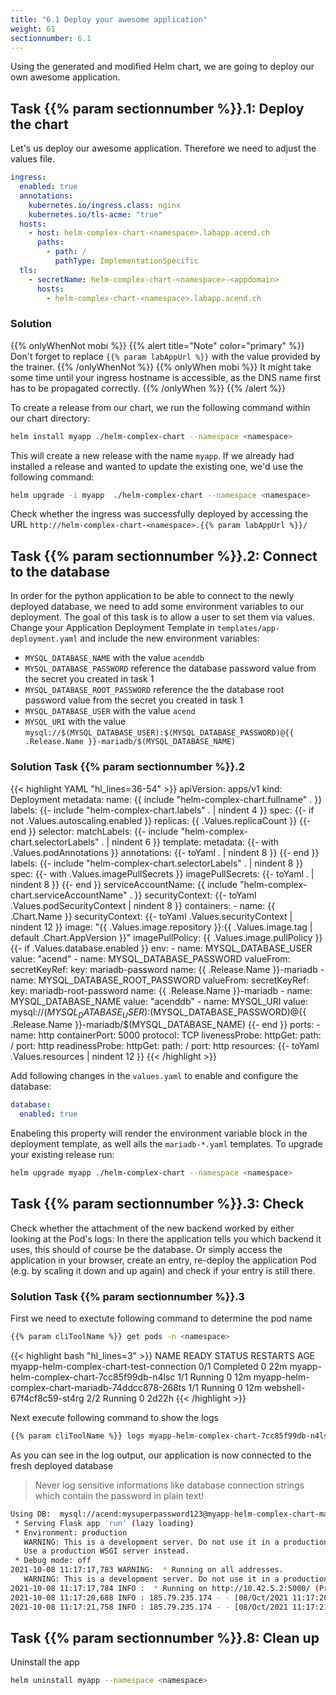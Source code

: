 ```yaml
---
title: "6.1 Deploy your awesome application"
weight: 61
sectionnumber: 6.1
---
```


Using the generated and modified Helm chart, we are going to deploy our own awesome application.


## Task {{% param sectionnumber %}}.1: Deploy the chart

Let's us deploy our awesome application. Therefore we need to adjust the values file.

```yaml
ingress:
  enabled: true
  annotations:
    kubernetes.io/ingress.class: nginx
    kubernetes.io/tls-acme: "true"
  hosts:
    - host: helm-complex-chart-<namespace>.labapp.acend.ch
      paths:
        - path: /
          pathType: ImplementationSpecific
  tls:
    - secretName: helm-complex-chart-<namespace>-<appdomain>
      hosts:
        - helm-complex-chart-<namespace>.labapp.acend.ch
```


### Solution


{{% onlyWhenNot mobi %}}
{{% alert title="Note" color="primary" %}}
Don't forget to replace `{{% param labAppUrl %}}` with the value provided by the trainer.
{{% /onlyWhenNot %}}
{{% onlyWhen mobi %}}
It might take some time until your ingress hostname is accessible, as the DNS name first has to be propagated correctly.
{{% /onlyWhen %}}
{{% /alert %}}


To create a release from our chart, we run the following command within our chart directory:

```bash
helm install myapp ./helm-complex-chart --namespace <namespace>
```

This will create a new release with the name `myapp`. If we already had installed a release and wanted to update the existing one, we'd use the following command:

```bash
helm upgrade -i myapp  ./helm-complex-chart --namespace <namespace>
```

Check whether the ingress was successfully deployed by accessing the URL `http://helm-complex-chart-<namespace>.{{% param labAppUrl %}}/`


## Task {{% param sectionnumber %}}.2: Connect to the database

In order for the python application to be able to connect to the newly deployed database, we need to add some environment variables to our deployment. The goal of this task is to allow a user to set them via values.
Change your Application Deployment Template in `templates/app-deployment.yaml` and include the new environment variables:

* `MYSQL_DATABASE_NAME` with the value `acenddb`
* `MYSQL_DATABASE_PASSWORD` reference the database password value from the secret you created in task 1
* `MYSQL_DATABASE_ROOT_PASSWORD` reference the the database root password value from the secret you created in task 1
* `MYSQL_DATABASE_USER` with the value `acend`
* `MYSQL_URI` with the value `mysql://$(MYSQL_DATABASE_USER):$(MYSQL_DATABASE_PASSWORD)@{{ .Release.Name }}-mariadb/$(MYSQL_DATABASE_NAME)`


### Solution Task {{% param sectionnumber %}}.2


{{< highlight YAML "hl_lines=36-54" >}}
apiVersion: apps/v1
kind: Deployment
metadata:
  name: {{ include "helm-complex-chart.fullname" . }}
  labels:
    {{- include "helm-complex-chart.labels" . | nindent 4 }}
spec:
  {{- if not .Values.autoscaling.enabled }}
  replicas: {{ .Values.replicaCount }}
  {{- end }}
  selector:
    matchLabels:
      {{- include "helm-complex-chart.selectorLabels" . | nindent 6 }}
  template:
    metadata:
      {{- with .Values.podAnnotations }}
      annotations:
        {{- toYaml . | nindent 8 }}
      {{- end }}
      labels:
        {{- include "helm-complex-chart.selectorLabels" . | nindent 8 }}
    spec:
      {{- with .Values.imagePullSecrets }}
      imagePullSecrets:
        {{- toYaml . | nindent 8 }}
      {{- end }}
      serviceAccountName: {{ include "helm-complex-chart.serviceAccountName" . }}
      securityContext:
        {{- toYaml .Values.podSecurityContext | nindent 8 }}
      containers:
        - name: {{ .Chart.Name }}
          securityContext:
            {{- toYaml .Values.securityContext | nindent 12 }}
          image: "{{ .Values.image.repository }}:{{ .Values.image.tag | default .Chart.AppVersion }}"
          imagePullPolicy: {{ .Values.image.pullPolicy }}
          {{- if .Values.database.enabled }}
          env:
          - name: MYSQL_DATABASE_USER
            value: "acend"
          - name: MYSQL_DATABASE_PASSWORD
            valueFrom:
              secretKeyRef:
                key: mariadb-password
                name: {{ .Release.Name }}-mariadb
          - name: MYSQL_DATABASE_ROOT_PASSWORD
            valueFrom:
              secretKeyRef:
                key: mariadb-root-password
                name: {{ .Release.Name }}-mariadb
          - name: MYSQL_DATABASE_NAME
            value: "acenddb"
          - name: MYSQL_URI
            value: mysql://$(MYSQL_DATABASE_USER):$(MYSQL_DATABASE_PASSWORD)@{{ .Release.Name }}-mariadb/$(MYSQL_DATABASE_NAME)
          {{- end }}
          ports:
            - name: http
              containerPort: 5000
              protocol: TCP
          livenessProbe:
            httpGet:
              path: /
              port: http
          readinessProbe:
            httpGet:
              path: /
              port: http
          resources:
            {{- toYaml .Values.resources | nindent 12 }}
{{< /highlight >}}

Add following changes in the `values.yaml` to enable and configure the database:

```yaml
database:
  enabled: true
```

Enabeling this property will render the environment variable block in the deployment template, as well alls the `mariadb-*.yaml` templates.
To upgrade your existing release run:

```bash
helm upgrade myapp ./helm-complex-chart --namespace <namespace>
```


## Task {{% param sectionnumber %}}.3: Check


Check whether the attachment of the new backend worked by either looking at the Pod's logs: In there the application tells you which backend it uses, this should of course be the database. Or simply access the application in your browser, create an entry, re-deploy the application Pod (e.g. by scaling it down and up again) and check if your entry is still there.


### Solution Task {{% param sectionnumber %}}.3


First we need to exectute following command to determine the pod name
```bash
{{% param cliToolName %}} get pods -n <namespace>
```

{{< highlight bash "hl_lines=3" >}}
NAME                                    READY   STATUS      RESTARTS   AGE
myapp-helm-complex-chart-test-connection          0/1     Completed   0          22m
myapp-helm-complex-chart-7cc85f99db-n4lsc          1/1     Running     0          12m
myapp-helm-complex-chart-mariadb-74ddcc878-268ts   1/1     Running     0          12m
webshell-67f4cf8c59-st4rg               2/2     Running     0          2d22h
{{< /highlight >}}

Next execute following command to show the logs
```bash
{{% param cliToolName %}} logs myapp-helm-complex-chart-7cc85f99db-n4lsc
```


As you can see in the log output, our application is now connected to the fresh deployed database
> Never log sensitive informations like database connection strings which contain the password in plain text!

```bash
Using DB:  mysql://acend:mysuperpassword123@myapp-helm-complex-chart-mariadb/acenddb
 * Serving Flask app 'run' (lazy loading)
 * Environment: production
   WARNING: This is a development server. Do not use it in a production deployment.
   Use a production WSGI server instead.
 * Debug mode: off
2021-10-08 11:17:17,783 WARNING:  * Running on all addresses.
   WARNING: This is a development server. Do not use it in a production deployment.
2021-10-08 11:17:17,784 INFO :  * Running on http://10.42.5.2:5000/ (Press CTRL+C to quit)
2021-10-08 11:17:20,688 INFO : 185.79.235.174 - - [08/Oct/2021 11:17:20] "GET / HTTP/1.1" 200 -
2021-10-08 11:17:21,758 INFO : 185.79.235.174 - - [08/Oct/2021 11:17:21] "GET / HTTP/1.1" 200 -
```


## Task {{% param sectionnumber %}}.8: Clean up


Uninstall the app

```bash
helm uninstall myapp --namespace <namespace>
```

